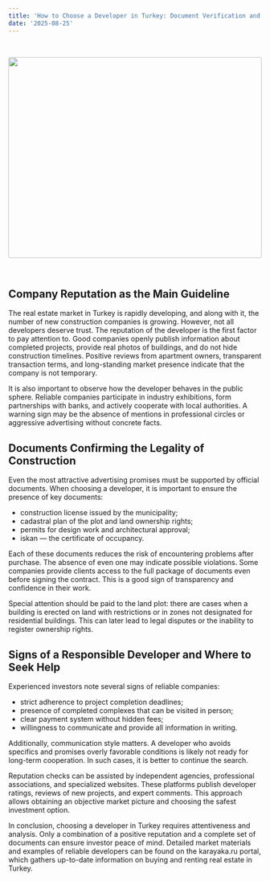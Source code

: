 ```yaml
---
title: 'How to Choose a Developer in Turkey: Document Verification and Reputation Check'
date: '2025-08-25'
---
```


<img src="https://karayaka.ru/assets/images/articles/article16.jpg" width=100% height="400" style="object-fit: cover; border-radius: 3px; margin: 30px auto;" />

## Company Reputation as the Main Guideline

The real estate market in Turkey is rapidly developing, and along with it, the number of new construction companies is growing. However, not all developers deserve trust. The reputation of the developer is the first factor to pay attention to. Good companies openly publish information about completed projects, provide real photos of buildings, and do not hide construction timelines. Positive reviews from apartment owners, transparent transaction terms, and long-standing market presence indicate that the company is not temporary.

It is also important to observe how the developer behaves in the public sphere. Reliable companies participate in industry exhibitions, form partnerships with banks, and actively cooperate with local authorities. A warning sign may be the absence of mentions in professional circles or aggressive advertising without concrete facts.

## Documents Confirming the Legality of Construction

Even the most attractive advertising promises must be supported by official documents. When choosing a developer, it is important to ensure the presence of key documents:

- construction license issued by the municipality;
- cadastral plan of the plot and land ownership rights;
- permits for design work and architectural approval;
- iskan — the certificate of occupancy.

Each of these documents reduces the risk of encountering problems after purchase. The absence of even one may indicate possible violations. Some companies provide clients access to the full package of documents even before signing the contract. This is a good sign of transparency and confidence in their work.

Special attention should be paid to the land plot: there are cases when a building is erected on land with restrictions or in zones not designated for residential buildings. This can later lead to legal disputes or the inability to register ownership rights.

## Signs of a Responsible Developer and Where to Seek Help

Experienced investors note several signs of reliable companies:

- strict adherence to project completion deadlines;
- presence of completed complexes that can be visited in person;
- clear payment system without hidden fees;
- willingness to communicate and provide all information in writing.

Additionally, communication style matters. A developer who avoids specifics and promises overly favorable conditions is likely not ready for long-term cooperation. In such cases, it is better to continue the search.

Reputation checks can be assisted by independent agencies, professional associations, and specialized websites. These platforms publish developer ratings, reviews of new projects, and expert comments. This approach allows obtaining an objective market picture and choosing the safest investment option.

In conclusion, choosing a developer in Turkey requires attentiveness and analysis. Only a combination of a positive reputation and a complete set of documents can ensure investor peace of mind. Detailed market materials and examples of reliable developers can be found on the karayaka.ru portal, which gathers up-to-date information on buying and renting real estate in Turkey.
